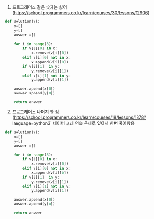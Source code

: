 1. 프로그래머스 같은 숫자는 싫어(https://school.programmers.co.kr/learn/courses/30/lessons/12906)

```python
def solution(v):
    x=[]
    y=[]
    answer =[]
    
    for i in range(3):
        if v[i][0] in x:
            x.remove(v[i][0])
        elif v[i][0] not in x:
            x.append(v[i][0])
        if v[i][1]  in y:
            y.remove(v[i][1])
        elif v[i][1] not in y:
            y.append(v[i][1])

    answer.append(x[0])
    answer.append(y[0])

    return answer
```

2. 프로그래머스 나머지 한 점(https://school.programmers.co.kr/learn/courses/18/lessons/1878?language=python3)
네이버 코테 연습 문제로 있어서 한번 풀어봤음

```python
def solution(v):
    x=[]
    y=[]
    answer =[]
    
    for i in range(3):
        if v[i][0] in x:
            x.remove(v[i][0])
        elif v[i][0] not in x:
            x.append(v[i][0])
        if v[i][1]  in y:
            y.remove(v[i][1])
        elif v[i][1] not in y:
            y.append(v[i][1])

    answer.append(x[0])
    answer.append(y[0])

    return answer
```